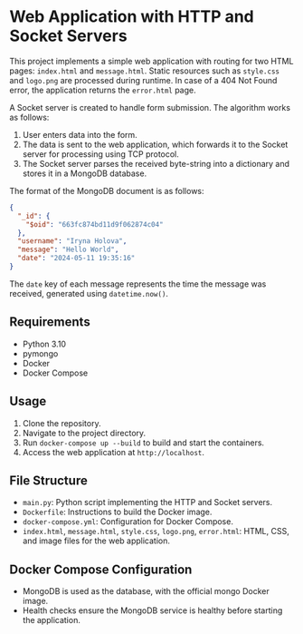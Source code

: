 # Web Application with HTTP and Socket Servers

This project implements a simple web application with routing for two HTML pages: `index.html` and `message.html`. Static resources such as `style.css` and `logo.png` are processed during runtime. In case of a 404 Not Found error, the application returns the `error.html` page.

A Socket server is created to handle form submission. The algorithm works as follows:

1. User enters data into the form.
2. The data is sent to the web application, which forwards it to the Socket server for processing using TCP protocol.
3. The Socket server parses the received byte-string into a dictionary and stores it in a MongoDB database.

The format of the MongoDB document is as follows:

```json
{
  "_id": {
    "$oid": "663fc874bd11d9f062874c04"
  },
  "username": "Iryna Holova",
  "message": "Hello World",
  "date": "2024-05-11 19:35:16"
}
```

The `date` key of each message represents the time the message was received, generated using `datetime.now()`.

## Requirements

- Python 3.10
- pymongo
- Docker
- Docker Compose

## Usage

1. Clone the repository.
2. Navigate to the project directory.
3. Run `docker-compose up --build` to build and start the containers.
4. Access the web application at `http://localhost`.

## File Structure

- `main.py`: Python script implementing the HTTP and Socket servers.
- `Dockerfile`: Instructions to build the Docker image.
- `docker-compose.yml`: Configuration for Docker Compose.
- `index.html`, `message.html`, `style.css`, `logo.png`, `error.html`: HTML, CSS, and image files for the web application.

## Docker Compose Configuration

- MongoDB is used as the database, with the official mongo Docker image.
- Health checks ensure the MongoDB service is healthy before starting the application.
